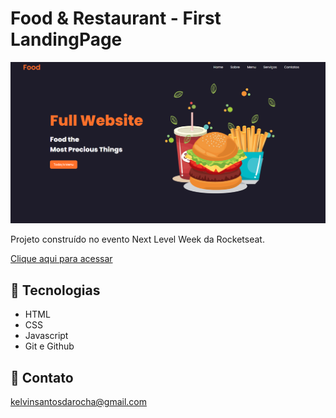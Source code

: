 # Food & Restaurant - First LandingPage

![preview](preview.png)

Projeto construído no evento Next Level Week da Rocketseat.

[Clique aqui para acessar](https://1foodrestaurant.netlify.app/)

## 🤖 Tecnologias

- HTML
- CSS
- Javascript
- Git e Github


## 📲 Contato

kelvinsantosdarocha@gmail.com